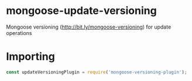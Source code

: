 # mongoose-update-versioning
Mongoose versioning (http://bit.ly/mongoose-versioning) for update operations

# Importing

```javascript
const updateVersioningPlugin = require('mongoose-versioning-plugin');
```
